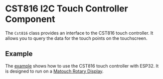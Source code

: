 # CST816 I2C Touch Controller Component

The `Cst816` class provides an interface to the CST816 touch controller. It
allows you to query the data for the touch points on the touchscreen.

## Example

The [example](./example) shows how to use the CST816 touch controller with
ESP32. It is designed to run on a [Matouch Rotary
Display](https://wiki.makerfabs.com/MaTouch_ESP32_S3_Rotary_IPS_Display_1.28_GC9A01.html).


